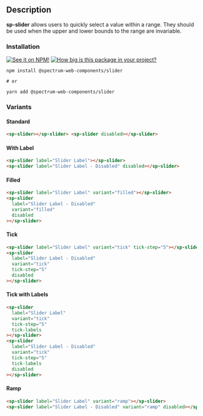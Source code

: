## Description

**sp-slider** allows users to quickly select a value within a range. They should be used when the upper and lower bounds to the range are invariable.

### Installation

[![See it on NPM!](https://img.shields.io/npm/v/@spectrum-web-components/slider?style=for-the-badge)](https://www.npmjs.com/package/@spectrum-web-components/slider)
[![How big is this package in your project?](https://img.shields.io/bundlephobia/minzip/@spectrum-web-components/slider?style=for-the-badge)](https://bundlephobia.com/result?p=@spectrum-web-components/slider)

```
npm install @spectrum-web-components/slider

# or

yarn add @spectrum-web-components/slider
```

### Variants

#### Standard

```html
<sp-slider></sp-slider> <sp-slider disabled></sp-slider>
```

#### With Label

```html
<sp-slider label="Slider Label"></sp-slider>
<sp-slider label="Slider Label - Disabled" disabled></sp-slider>
```

#### Filled

```html
<sp-slider label="Slider Label" variant="filled"></sp-slider>
<sp-slider
  label="Slider Label - Disabled"
  variant="filled"
  disabled
></sp-slider>
```

#### Tick

```html
<sp-slider label="Slider Label" variant="tick" tick-step="5"></sp-slider>
<sp-slider
  label="Slider Label - Disabled"
  variant="tick"
  tick-step="5"
  disabled
></sp-slider>
```

#### Tick with Labels

```html
<sp-slider
  label="Slider Label"
  variant="tick"
  tick-step="5"
  tick-labels
></sp-slider>
<sp-slider
  label="Slider Label - Disabled"
  variant="tick"
  tick-step="5"
  tick-labels
  disabled
></sp-slider>
```

#### Ramp

```html
<sp-slider label="Slider Label" variant="ramp"></sp-slider>
<sp-slider label="Slider Label - Disabled" variant="ramp" disabled></sp-slider>
```

